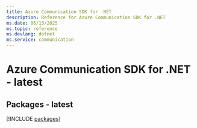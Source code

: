 ```yaml
---
title: Azure Communication SDK for .NET
description: Reference for Azure Communication SDK for .NET
ms.date: 06/13/2025
ms.topic: reference
ms.devlang: dotnet
ms.service: communication
---
```

# Azure Communication SDK for .NET - latest
## Packages - latest
[!INCLUDE [packages](communication-index.md)]